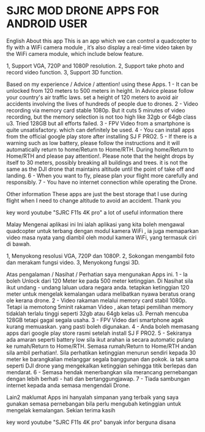 # SJRC MOD DRONE APPS FOR ANDROID USER

English
About this app
This is an app which we can control a quadcopter to fly with a WiFi camera module , it’s also display a real-time video taken by the WiFi camera module, which include below feature.

1, Support VGA, 720P and 1080P resolution.
2, Support take photo and record video function.
3, Support 3D function.

Based on my experience / Advice / attention! using these Apps.
1 - It can be unlocked from 120 meters to 500 meters in height.
    In Advice please follow your country's air traffic laws. set a height of 120 meters to avoid air accidents involving the lives of hundreds of people due to drones.
2 - Video recording via memory card stable 1080p. But it cuts 5 minutes of video recording, but the memory selection is not too high like 32gb or 64gb class u3.
    Tried 128GB but all efforts failed.
3 - FPV Video from a smartphone is quite unsatisfactory. which can definitely be used.
4 - You can install apps from the official google play store after installing SJ F PRO2.
5 - If there is a warning such as low battery, please follow the instructions and it will automatically return to home/Return to Home/RTH.
    During home/Return to Home/RTH and please pay attention!. Please note that the height drops by itself to 30 meters, possibly breaking all buildings and trees. it is not the same as the DJI drone that maintains altitude until the point of take off and landing.
6 - When you want to fly, please plan your flight more carefully and responsibly.
7 - You have no internet connection while operating the Drone.

Other information These apps are just the best storage that I use during flight when I need to change altitude to avoid an accident.
Thank you

key word youtube "SJRC F11s 4K pro" a lot of useful information there

Malay
Mengenai aplikasi ini
Ini ialah aplikasi yang kita boleh mengawal quadcopter untuk terbang dengan modul kamera WiFi , ia juga memaparkan video masa nyata yang diambil oleh modul kamera WiFi, yang termasuk ciri di bawah.

1, Menyokong resolusi VGA, 720P dan 1080P.
2, Sokongan mengambil foto dan merakam fungsi video.
3, Menyokong fungsi 3D.

Atas pengalaman / Nasihat / Perhatian saya mengunakan Apps ini.
1 - Ia boleh Unlock dari 120 Meter ke pada 500 meter ketinggian. 
    Di Nasihat sila ikut undang - undang laluan udara negara anda. tetapkan ketinggian 120 meter untuk mengelak kemalangan udara melibatkan nyawa beratus orang ole kerana drone.
2 - Video rakaman melalui memory card stabil 1080p. Tetapi ia memotong 5minit rakaman Video , akan tetapi pemilihan memory tidaklah terlalu tinggi seperti 32gb atau 64gb kelas u3.
    Pernah mencuba 128GB tetapi gagal segala usaha.
3 - FPV Video dari smartphone agak kurang memuaskan. yang pasti boleh digunakan.
4 - Anda boleh memasang apps dari google play store rasmi setelah install SJ F PRO2.
5 - Sekiranya ada amaran seperti battery low sila ikut arahan ia secara automatic pulang ke rumah/Return to Home/RTH.
    Semasa rumah/Return to Home/RTH andan sila ambil perhatian!. Sila perhatikan ketinggian menurun sendiri kepada 30 meter ke barangkalian melanggar segala banggunan dan pokok. ia tak sama seperti DJI drone yang mengekalkan ketinggian sehingga titik berlepas dan mendarat.
6 - Semasa hendak menerbangkan sila merancang pernebangan dengan lebih berhati - hati dan bertanggungjawap.
7 - Tiada sambungan internet kepada anda semasa mengendali Drone.


Lain2 maklumat Apps ini hanyalah simpanan yang terbaik yang saya gunakan semasa pernebangan bila perlu mengubah ketinggian untuk mengelak kemalangan.
Sekian terima kasih

key word youtube "SJRC F11s 4K pro" banyak infor berguna disana
